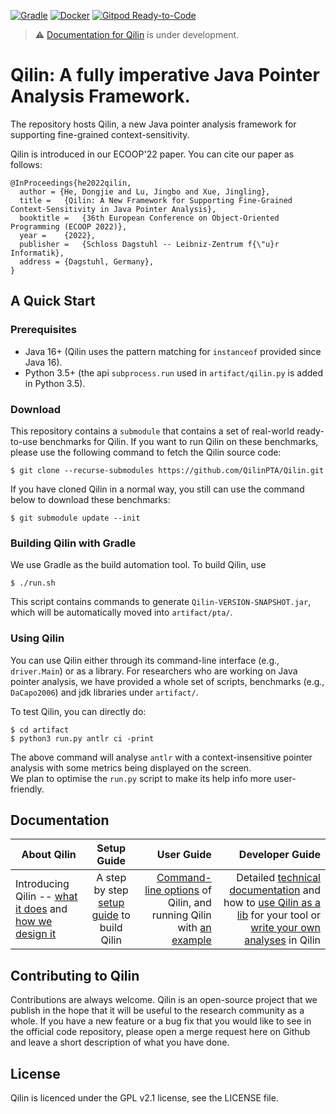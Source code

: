 [![Gradle](https://github.com/QilinPTA/Qilin/actions/workflows/gradle.yml/badge.svg?event=push)](https://github.com/QilinPTA/Qilin/actions/workflows/gradle.yml)
[![Docker](https://github.com/QilinPTA/Qilin/actions/workflows/docker-image.yml/badge.svg?event=push)](https://github.com/QilinPTA/Qilin/actions/workflows/docker-image.yml)
[![Gitpod Ready-to-Code](https://img.shields.io/badge/Gitpod-Ready--to--Code-blue?logo=gitpod)](https://gitpod.io/#https://github.com/QilinPTA/Qilin) 

> :warning: [Documentation for Qilin](https://qilinpta.github.io/) is under development.

# Qilin: A fully imperative Java Pointer Analysis Framework.
The repository hosts Qilin, a new Java pointer analysis framework for supporting fine-grained context-sensitivity.

Qilin is introduced in our ECOOP'22 paper. You can cite our paper as follows:
```
@InProceedings{he2022qilin,
  author = {He, Dongjie and Lu, Jingbo and Xue, Jingling},
  title =	{Qilin: A New Framework for Supporting Fine-Grained Context-Sensitivity in Java Pointer Analysis},
  booktitle =	{36th European Conference on Object-Oriented Programming (ECOOP 2022)},
  year =	{2022},
  publisher =	{Schloss Dagstuhl -- Leibniz-Zentrum f{\"u}r Informatik},
  address =	{Dagstuhl, Germany},
}
```
## A Quick Start
### Prerequisites
* Java 16+ (Qilin uses the pattern matching for `instanceof` provided since Java 16).
* Python 3.5+ (the api `subprocess.run` used in `artifact/qilin.py` is added in Python 3.5).

### Download
This repository contains a `submodule` that contains a set of real-world ready-to-use benchmarks for Qilin. 
If you want to run Qilin on these benchmarks, please use the following command to fetch the Qilin source code:
```
$ git clone --recurse-submodules https://github.com/QilinPTA/Qilin.git
```

If you have cloned Qilin in a normal way, you still can use the command below to download these benchmarks:
```
$ git submodule update --init
```
### Building Qilin with Gradle
We use Gradle as the build automation tool. To build Qilin, use
```
$ ./run.sh
```
This script contains commands to generate `Qilin-VERSION-SNAPSHOT.jar`, which will be automatically moved into `artifact/pta/`.

### Using Qilin
You can use Qilin either through its command-line interface (e.g., `driver.Main`) or as a library.
For researchers who are working on Java pointer analysis, we have provided a whole set of scripts, benchmarks (e.g., `DaCapo2006`) and jdk libraries under `artifact/`.

To test Qilin, you can directly do:
```
$ cd artifact
$ python3 run.py antlr ci -print
```
The above command will analyse `antlr` with a context-insensitive pointer analysis with some metrics being displayed on the screen.  
We plan to optimise the `run.py` script to make its help info more user-friendly.

## Documentation

| About Qilin       | Setup  Guide         | User Guide  | Developer Guide  |
| ------------- |:-------------:| -----:|-----:|
| Introducing Qilin -- [what it does](https://qilinpta.github.io/Qilin/#what-is-qilin) and [how we design it](https://github.com/QilinPTA/Qilin/wiki/Qilin-Design#qilin-design)      | A step by step [setup guide](https://github.com/QilinPTA/Qilin/wiki/Setup-Guide#getting-started) to build Qilin | [Command-line options](https://github.com/QilinPTA/Qilin/wiki/Full-list-of-Qilin-options) of Qilin, and running Qilin with [an example](https://github.com/QilinPTA/Qilin/wiki/Analyse-a-Simple-Java-Program#an-example) | Detailed [technical documentation](https://qilinpta.github.io/Qilin/QilinCodeStructure.html) and how to [use Qilin as a lib](https://github.com/QilinPTA/Qilin/wiki/Qilin-as-a-lib) for your tool or [write your own analyses](https://github.com/QilinPTA/Qilin/wiki/Write-your-own-analysis-in-Qilin) in Qilin |

## Contributing to Qilin
Contributions are always welcome. Qilin is an open-source project that we publish in the hope that it will be useful to the research community as a whole. 
If you have a new feature or a bug fix that you would like to see in the official code repository, please open a merge request here on Github and leave a short description of what you have done.

## License
Qilin is licenced under the GPL v2.1 license, see the LICENSE file.

